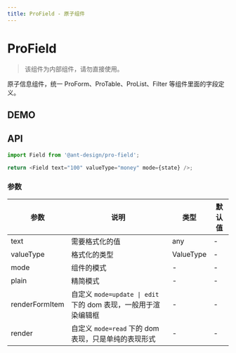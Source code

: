 ```yaml
---
title: ProField - 原子组件
---
```


# ProField

> 该组件为内部组件，请勿直接使用。

原子信息组件，统一 ProForm、ProTable、ProList、Filter 等组件里面的字段定义。

## DEMO

<code src="../../../demos/field/base.tsx" ></code>

<code src="../../../demos/field/base_test.tsx" debug></code>

<code src="../../../demos/field/search-value.tsx" debug></code>

<code src="../../../demos/field/search-value-autoClearSearchValue.tsx" debug></code>

<code src="../../../demos/field/tree-select-search-value.tsx" debug></code>

<code src="../../../demos/field/select-request.tsx" debug></code>

## API

```typescript | pure
import Field from '@ant-design/pro-field';

return <Field text="100" valueType="money" mode={state} />;
```

### 参数

| 参数 | 说明 | 类型 | 默认值 |
| --- | --- | --- | --- |
| text | 需要格式化的值 | any | - |
| valueType | 格式化的类型 | ValueType | - |
| mode | 组件的模式 | - | - |
| plain | 精简模式 | - | - |
| renderFormItem | 自定义 `mode=update \| edit` 下的 dom 表现，一般用于渲染编辑框 | - | - |
| render | 自定义 `mode=read` 下的 dom 表现，只是单纯的表现形式 | - | - |
